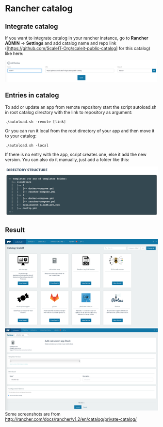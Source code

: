 # Rancher catalog

## Integrate catalog
If you want to integrate catalog in your rancher instance, go to **Rancher ADMIN** -> **Settings** and add catalog name and repo link ([https://github.com/ScaleIT-Org/scaleit-public-catalog] for this catalog) like here:

![settings](images/settings.png)

## Entries in catalog
To add or update an app from remote repository start the script autoload.sh in root catalog directory with the link to repository as argument:
```
./autoload.sh -remote [link]
```
Or you can run it local from the root directory of your app and then move it to your catalog:
```
./autoload.sh -local
```

If there is no entry with the app, script creates one, else it add the new version. You can also do it manually, just add a folder like this:

![folder_strukture](images/folder_strukture.png)


## Result
![result](images/result.png)
![result1](images/result1.png)
Some screenshots are from http://rancher.com/docs/rancher/v1.2/en/catalog/private-catalog/
